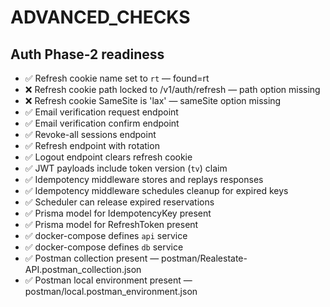 # ADVANCED_CHECKS

## Auth Phase-2 readiness

- ✅ Refresh cookie name set to `rt` — found=rt
- ❌ Refresh cookie path locked to /v1/auth/refresh — path option missing
- ❌ Refresh cookie SameSite is 'lax' — sameSite option missing
- ✅ Email verification request endpoint
- ✅ Email verification confirm endpoint
- ✅ Revoke-all sessions endpoint
- ✅ Refresh endpoint with rotation
- ✅ Logout endpoint clears refresh cookie
- ✅ JWT payloads include token version (`tv`) claim
- ✅ Idempotency middleware stores and replays responses
- ✅ Idempotency middleware schedules cleanup for expired keys
- ✅ Scheduler can release expired reservations
- ✅ Prisma model for IdempotencyKey present
- ✅ Prisma model for RefreshToken present
- ✅ docker-compose defines `api` service
- ✅ docker-compose defines `db` service
- ✅ Postman collection present — postman/Realestate-API.postman_collection.json
- ✅ Postman local environment present — postman/local.postman_environment.json
